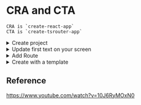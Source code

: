 # CRA and CTA

    CRA is `create-react-app`
    CTA is `create-tsrouter-app`

<details>
  <summary>Create project</summary>

  ##### CRA
  ```bash
  pnpx create-react-app cra-app
  cd cra-app
  pnpm start
  ```
  Then go to <http://localhost:3000>
  ##### CTA
  ```bash
  ```bash
  pnpx create-tsrouter-app cta-app
  cd cta-app
  pnpm start
  ```
  Then go to <http://localhost:3000>
</details>

<details>
  <summary>Update first text on your screen</summary>

  ##### CRA `Learn React` to `Learn React on CRA`
  ```bash
  nano src/App.js
  ```
  ```bash
  import logo from './logo.svg';
  import './App.css';

  function App() {
    return (
      <div className="App">
        <header className="App-header">
          <img src={logo} className="App-logo" alt="logo" />
          <p>
            Edit <code>src/App.js</code> and save to reload.
          </p>
          <a
            className="App-link"
            href="https://reactjs.org"
            target="_blank"
            rel="noopener noreferrer"
          >
            Learn React on CRA
          </a>
        </header>
      </div>
    );
  }
  ```
  ##### CTA `Learn React` to `Learn React on CTA`
  ```bash
  nano src/App.jsx
  ```
  ```bash
  import logo from "./logo.svg";
  import "./App.css";


  function App() {
    return (
      <div className="App">
        <header className="App-header">
          <img src={logo} className="App-logo" alt="logo" />
          <p>
            Edit <code>src/App.jsx</code> and save to reload.
          </p>
          <a
            className="App-link"
            href="https://reactjs.org"
            target="_blank"
            rel="noopener noreferrer"
          >
            Learn React on CTA
          </a>
          <a
            className="App-link"
            href="https://tanstack.com"
            target="_blank"
            rel="noopener noreferrer"
          >
            Learn TanStack
          </a>
        </header>
      </div>
    );
  }

  export default App;
  ```
</details>

<details>
  <summary>Add Route</summary>
  
  ##### CTA clone `about` from `index`
  ```bash
  nano src/main.jsx
  ```
  ```bash
  ...
  const indexRoute = createRoute({
    getParentRoute: () => rootRoute,
    path: "/",
    component: App,
  });

  const aboutRoute = createRoute({
    getParentRoute: () => rootRoute,
    path: "/about",
    component: () => <div>About Route</div>,
  });

  # const routeTree = rootRoute.addChildren([indexRoute]);
  const routeTree = rootRoute.addChildren([indexRoute, aboutRoute]);
  ...
  ```
  Then go to <http://localhost:3000/about>
</details>

<details>
  <summary>Create with a template</summary>

  ##### Create new project with CTA
  ```bash
  pnpx create-tsrouter-app cta-file-app --template file-router
  cd cta-file-app
  pnpm start
  ```
  Then go to <http://localhost:3000>

  ##### Add new route
  ```bash
  nano src/routes/about.tsx
  ```
  ```bash
  import { createFileRoute } from "@tanstack/react-router";

  export const Route = createFileRoute("/about")({
      component: RouteComponent,
  });

  function RouteComponent() {
      return <div>About</div>;
  }
  ```
  Then go to <http://localhost:3000/about>
</details>

## Reference
<https://www.youtube.com/watch?v=10J6RyMOxN0>